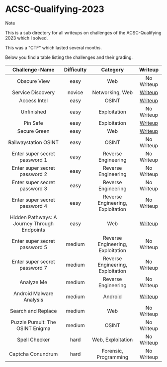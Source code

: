 # ACSC-Qualifying-2023

> [!Note]
> This is a sub directory for all writeups on challenges of the ACSC-Qualifying 2023 which I solved.
>
> This was a "CTF" which lasted several months.
>
> Below you find a table listing the challenges and their grading.
>
> | Challenge-Name | Difficulty | Category | Writeup |
> | :------------: | :--------: | :------: | :-----: |
> | Obscure View | easy | Web | No Writeup |
> | Service Discovery | novice | Networking, Web | [Writeup](https://github.com/Aryt3/writeups/tree/main/jeopardy_ctfs/2023/acsc_qualifying_2023/Service_Discovery) |
> | Access Intel | easy | OSINT | [Writeup](https://github.com/Aryt3/writeups/tree/main/jeopardy_ctfs/2023/acsc_qualifying_2023/Access_Intel) |
> | Unfinished | easy | Exploitation | No Writeup |
> | Pin Safe | easy | Exploitation | [Writeup](https://github.com/Aryt3/writeups/tree/main/jeopardy_ctfs/2023/acsc_qualifying_2023/Pin_Safe) |
> | Secure Green | easy | Web | [Writeup](https://github.com/Aryt3/writeups/tree/main/jeopardy_ctfs/2023/acsc_qualifying_2023/Secure_Green) |
> | Railwaystation OSINT | easy | OSINT | No Writeup |
> | Enter super secret password 1 | easy | Reverse Engineering | No Writeup |
> | Enter super secret password 2 | easy | Reverse Engineering | No Writeup |
> | Enter super secret password 3 | easy | Reverse Engineering | No Writeup |
> | Enter super secret password 4 | easy | Reverse Engineering, Exploitation | No Writeup |
> | Hidden Pathways: A Journey Through Endpoints | easy | Web | [Writeup](https://github.com/Aryt3/writeups/tree/main/jeopardy_ctfs/2023/acsc_qualifying_2023/Hidden_Pathways) |
> | Enter super secret password 5 | medium | Reverse Engineering, Exploitation | No Writeup |
> | Enter super secret password 7 | medium | Reverse Engineering, Exploitation | No Writeup |
> | Analyze Me | medium | Reverse Engineering | No Writeup |
> | Android Malware Analysis | medium | Android | [Writeup](https://github.com/Aryt3/writeups/tree/main/jeopardy_ctfs/2023/acsc_qualifying_2023/Android_Malware_Analysis) |
> | Search and Replace | medium | Web | No Writeup |
> | Puzzle Pursuit: The OSINT Enigma | medium | OSINT | No Writeup |
> | Spell Checker | hard | Web, Exploitation | No Writeup |
> | Captcha Conundrum | hard | Forensic, Programming | No Writeup |



